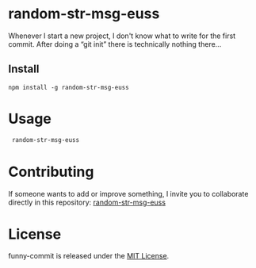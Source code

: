 # random-str-msg-euss

Whenever I start a new project, I don't know what to write for the first commit. After doing a “git init” there is technically nothing there...

## Install

```npm
npm install -g random-str-msg-euss
```

# Usage

```bash
 random-str-msg-euss
```

# Contributing

If someone wants to add or improve something, I invite you to collaborate directly in this repository: [random-str-msg-euss](https://github.com/euss99/random-str-msg-euss)

# License

funny-commit is released under the [MIT License](https://opensource.org/licenses/MIT).